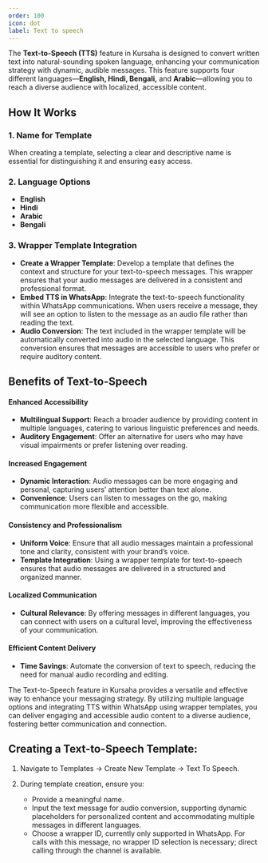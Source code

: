 ```yaml
---
order: 100
icon: dot
label: Text to speech
---
```


The **Text-to-Speech (TTS)** feature in Kursaha is designed to convert written text into natural-sounding spoken language, enhancing your communication strategy with dynamic, audible messages. This feature supports four different languages—**English, Hindi, Bengali,** and **Arabic**—allowing you to reach a diverse audience with localized, accessible content.

## How It Works

### 1. **Name for Template**

When creating a template, selecting a clear and descriptive name is essential for distinguishing it and ensuring easy access.

### 2. **Language Options**

- **English**
- **Hindi**
- **Arabic**
- **Bengali**

### 3. **Wrapper Template Integration**

- **Create a Wrapper Template**: Develop a template that defines the context and structure for your text-to-speech messages. This wrapper ensures that your audio messages are delivered in a consistent and professional format.
- **Embed TTS in WhatsApp**: Integrate the text-to-speech functionality within WhatsApp communications. When users receive a message, they will see an option to listen to the message as an audio file rather than reading the text.
- **Audio Conversion**: The text included in the wrapper template will be automatically converted into audio in the selected language. This conversion ensures that messages are accessible to users who prefer or require auditory content.

## Benefits of Text-to-Speech

#### **Enhanced Accessibility**

- **Multilingual Support**: Reach a broader audience by providing content in multiple languages, catering to various linguistic preferences and needs.
- **Auditory Engagement**: Offer an alternative for users who may have visual impairments or prefer listening over reading.

#### **Increased Engagement**

- **Dynamic Interaction**: Audio messages can be more engaging and personal, capturing users’ attention better than text alone.
- **Convenience**: Users can listen to messages on the go, making communication more flexible and accessible.

#### **Consistency and Professionalism**

- **Uniform Voice**: Ensure that all audio messages maintain a professional tone and clarity, consistent with your brand’s voice.
- **Template Integration**: Using a wrapper template for text-to-speech ensures that audio messages are delivered in a structured and organized manner.

#### **Localized Communication**

- **Cultural Relevance**: By offering messages in different languages, you can connect with users on a cultural level, improving the effectiveness of your communication.

#### **Efficient Content Delivery**

- **Time Savings**: Automate the conversion of text to speech, reducing the need for manual audio recording and editing.

The Text-to-Speech feature in Kursaha provides a versatile and effective way to enhance your messaging strategy. By utilizing multiple language options and integrating TTS within WhatsApp using wrapper templates, you can deliver engaging and accessible audio content to a diverse audience, fostering better communication and connection.

## Creating a Text-to-Speech Template:

1. Navigate to Templates -> Create New Template -> Text To Speech.

2. During template creation, ensure you:
   - Provide a meaningful name.
   - Input the text message for audio conversion, supporting dynamic placeholders for personalized content and accommodating multiple messages in different languages.
   - Choose a wrapper ID, currently only supported in WhatsApp. For calls with this message, no wrapper ID selection is necessary; direct calling through the channel is available.
